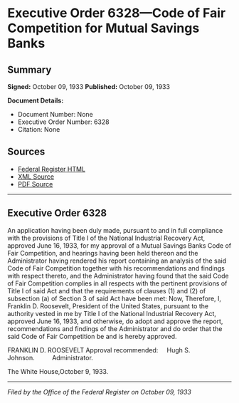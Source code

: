 # Executive Order 6328—Code of Fair Competition for Mutual Savings Banks

## Summary

**Signed:** October 09, 1933
**Published:** October 09, 1933

**Document Details:**
- Document Number: None
- Executive Order Number: 6328
- Citation: None

## Sources
- [Federal Register HTML](https://www.presidency.ucsb.edu/documents/executive-order-6328-code-fair-competition-for-mutual-savings-banks)
- [XML Source](None)
- [PDF Source](None)

---

## Executive Order 6328

An application having been duly made, pursuant to and in full compliance with the provisions of Title I of the National Industrial Recovery Act, approved June 16, 1933, for my approval of a Mutual Savings Banks Code of Fair Competition, and hearings having been held thereon and the Administrator having rendered his report containing an analysis of the said Code of Fair Competition together with his recommendations and findings with respect thereto, and the Administrator having found that the said Code of Fair Competition complies in all respects with the pertinent provisions of Title I of said Act and that the requirements of clauses (1) and (2) of subsection (a) of Section 3 of said Act have been met:
Now, Therefore, I, Franklin D. Roosevelt, President of the United States, pursuant to the authority vested in me by Title I of the National Industrial Recovery Act, approved June 16, 1933, and otherwise, do adopt and approve the report, recommendations and findings of the Administrator and do order that the said Code of Fair Competition be and is hereby approved.

FRANKLIN D. ROOSEVELT
Approval recommended:     Hugh S. Johnson.          Administrator.

The White House,October 9, 1933.

---

*Filed by the Office of the Federal Register on October 09, 1933*
